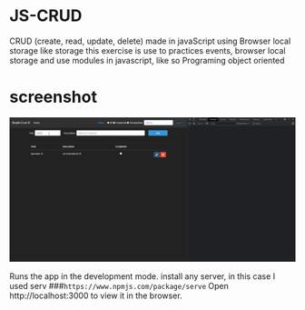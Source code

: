 # JS-CRUD
CRUD (create, read, update, delete) made in javaScript using Browser local storage like storage
this exercise is use to practices events, browser local storage and use modules in javascript, like so Programing object  oriented 

# screenshot
![alt text](https://github.com/CarlosDev88/JS-CRUD/blob/main/screenShots/Crud_gif.gif)

Runs the app in the development mode.
install any server, in this case I used serv
###`https://www.npmjs.com/package/serve`
Open http://localhost:3000 to view it in the browser.


